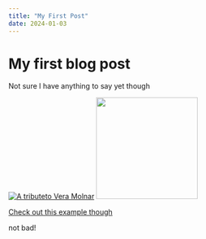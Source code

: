 ```yaml
---
title: "My First Post"
date: 2024-01-03
---
```

# My first blog post
Not sure I have anything to say yet though

[![A tributeto Vera Molnar](https://cranbim.github.io/myCodingPortfolioTest/images/veraMolnar.png "An image of my Vera Molnar homage")](https://cranbim.github.io/myCodingPortfolioTest/creativeCode/gen24-05-VeraMolnar/index.html)
<img src="https://cranbim.github.io/myCodingPortfolioTest/images/veraMolnar.png" width="200">

[Check out this example though](https://cranbim.github.io/myCodingPortfolioTest/creativeCode/gen24-05-VeraMolnar/index.html)

not bad!

